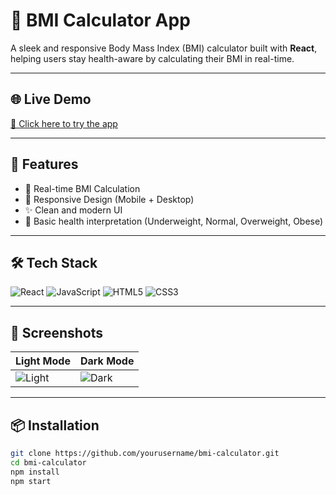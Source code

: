 
# 🧮 BMI Calculator App

A sleek and responsive Body Mass Index (BMI) calculator built with **React**, helping users stay health-aware by calculating their BMI in real-time.

---

## 🌐 Live Demo
[🔗 Click here to try the app](bmi-app-dusky.vercel.app) 

---

## 🚀 Features
- 🎯 Real-time BMI Calculation
- 📱 Responsive Design (Mobile + Desktop)
- ✨ Clean and modern UI
- 🧠 Basic health interpretation (Underweight, Normal, Overweight, Obese)

---

## 🛠️ Tech Stack

![React](https://img.shields.io/badge/-React-61DAFB?logo=react&logoColor=white&style=for-the-badge)
![JavaScript](https://img.shields.io/badge/-JavaScript-F7DF1E?logo=javascript&logoColor=black&style=for-the-badge)
![HTML5](https://img.shields.io/badge/-HTML5-E34F26?logo=html5&logoColor=white&style=for-the-badge)
![CSS3](https://img.shields.io/badge/-CSS3-1572B6?logo=css3&logoColor=white&style=for-the-badge)

---

## 📸 Screenshots

| Light Mode | Dark Mode |
|------------|-----------|
| ![Light](https://via.placeholder.com/300x200.png?text=Light+UI) | ![Dark](https://via.placeholder.com/300x200.png?text=Dark+UI) |

---

## 📦 Installation

```bash
git clone https://github.com/yourusername/bmi-calculator.git
cd bmi-calculator
npm install
npm start
